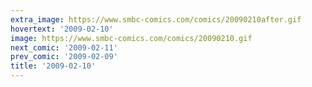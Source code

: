 ```yaml
---
extra_image: https://www.smbc-comics.com/comics/20090210after.gif
hovertext: '2009-02-10'
image: https://www.smbc-comics.com/comics/20090210.gif
next_comic: '2009-02-11'
prev_comic: '2009-02-09'
title: '2009-02-10'
---
```



